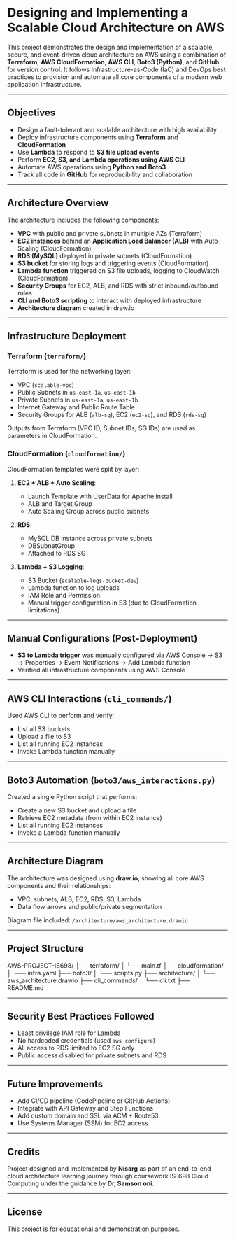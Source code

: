# Designing and Implementing a Scalable Cloud Architecture on AWS

This project demonstrates the design and implementation of a scalable, secure, and event-driven cloud architecture on AWS using a combination of **Terraform**, **AWS CloudFormation**, **AWS CLI**, **Boto3 (Python)**, and **GitHub** for version control. It follows Infrastructure-as-Code (IaC) and DevOps best practices to provision and automate all core components of a modern web application infrastructure.

---

## Objectives

- Design a fault-tolerant and scalable architecture with high availability
- Deploy infrastructure components using **Terraform** and **CloudFormation**
- Use **Lambda** to respond to **S3 file upload events**
- Perform **EC2, S3, and Lambda operations using AWS CLI**
- Automate AWS operations using **Python and Boto3**
- Track all code in **GitHub** for reproducibility and collaboration

---

## Architecture Overview

The architecture includes the following components:

- **VPC** with public and private subnets in multiple AZs (Terraform)
- **EC2 instances** behind an **Application Load Balancer (ALB)** with Auto Scaling (CloudFormation)
- **RDS (MySQL)** deployed in private subnets (CloudFormation)
- **S3 bucket** for storing logs and triggering events (CloudFormation)
- **Lambda function** triggered on S3 file uploads, logging to CloudWatch (CloudFormation)
- **Security Groups** for EC2, ALB, and RDS with strict inbound/outbound rules
- **CLI and Boto3 scripting** to interact with deployed infrastructure
- **Architecture diagram** created in draw.io

---

## Infrastructure Deployment

### Terraform (`terraform/`)
Terraform is used for the networking layer:
- VPC (`scalable-vpc`)
- Public Subnets in `us-east-1a`, `us-east-1b`
- Private Subnets in `us-east-1a`, `us-east-1b`
- Internet Gateway and Public Route Table
- Security Groups for ALB (`alb-sg`), EC2 (`ec2-sg`), and RDS (`rds-sg`)

Outputs from Terraform (VPC ID, Subnet IDs, SG IDs) are used as parameters in CloudFormation.

### CloudFormation (`cloudformation/`)
CloudFormation templates were split by layer:

1. **EC2 + ALB + Auto Scaling**:
   - Launch Template with UserData for Apache install
   - ALB and Target Group
   - Auto Scaling Group across public subnets

2. **RDS**:
   - MySQL DB instance across private subnets
   - DBSubnetGroup
   - Attached to RDS SG

3. **Lambda + S3 Logging**:
   - S3 Bucket (`scalable-logs-bucket-dev`)
   - Lambda function to log uploads
   - IAM Role and Permission
   - Manual trigger configuration in S3 (due to CloudFormation limitations)

---

## Manual Configurations (Post-Deployment)

- **S3 to Lambda trigger** was manually configured via AWS Console → S3 → Properties → Event Notifications → Add Lambda function
- Verified all infrastructure components using AWS Console

---

## AWS CLI Interactions (`cli_commands/`)
Used AWS CLI to perform and verify:

- List all S3 buckets
- Upload a file to S3
- List all running EC2 instances
- Invoke Lambda function manually

---

## Boto3 Automation (`boto3/aws_interactions.py`)
Created a single Python script that performs:

- Create a new S3 bucket and upload a file
- Retrieve EC2 metadata (from within EC2 instance)
- List all running EC2 instances
- Invoke a Lambda function manually

---

## Architecture Diagram

The architecture was designed using **draw.io**, showing all core AWS components and their relationships:
- VPC, subnets, ALB, EC2, RDS, S3, Lambda
- Data flow arrows and public/private segmentation

Diagram file included: `/architecture/aws_architecture.drawio`

---

## Project Structure
AWS-PROJECT-IS698/
├── terraform/
│   └── main.tf
├── cloudformation/
│   └── infra.yaml
├── boto3/
│   └── scripts.py
├── architecture/
│   └── aws_architecture.drawio
├── cli_commands/
│   └── cli.txt
├── README.md

---

## Security Best Practices Followed

- Least privilege IAM role for Lambda
- No hardcoded credentials (used `aws configure`)
- All access to RDS limited to EC2 SG only
- Public access disabled for private subnets and RDS

---

## Future Improvements

- Add CI/CD pipeline (CodePipeline or GitHub Actions)
- Integrate with API Gateway and Step Functions
- Add custom domain and SSL via ACM + Route53
- Use Systems Manager (SSM) for EC2 access

---

## Credits

Project designed and implemented by **Nisarg** as part of an end-to-end cloud architecture learning journey through coursework IS-698 Cloud Computing under the guidance by **Dr, Samson oni**.

---

## License

This project is for educational and demonstration purposes.